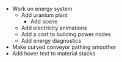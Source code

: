 - Work on energy system
	- Add uranium plant
		- Add scene
	- Add electricity animations
	- Add a cost to building power nodes
	- Add energy diagnostics
- Make curved conveyor pathing smoother
- Add hover text to material stacks